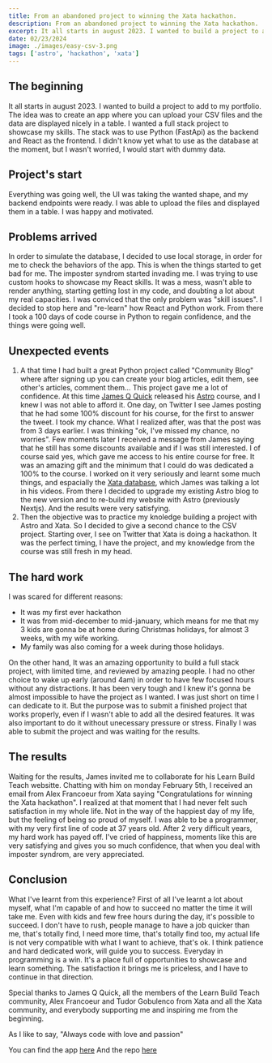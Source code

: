```yaml
---
title: From an abandoned project to winning the Xata hackathon. 
description: From an abandoned project to winning the Xata hackathon.
excerpt: It all starts in august 2023. I wanted to build a project to add to my portfolio.
date: 02/23/2024
image: ./images/easy-csv-3.png
tags: ['astro', 'hackathon', 'xata']
---
```




## The beginning
It all starts in august 2023. I wanted to build a project to add to my portfolio. The idea was to create an app where you can upload your CSV files and the data are displayed nicely in a table. I wanted a full stack project to showcase my skills. The stack was to use Python (FastApi) as the backend and React as the frontend. I didn't know yet what to use as the database at the moment, but I wasn't worried, I would start with dummy data.


## Project's start
Everything was going well, the UI was taking the wanted shape, and my backend endpoints were ready. I was able to upload the files and displayed them in a table. I was happy and motivated. 


## Problems arrived
In order to simulate the database, I decided to use local storage, in order for me to check the behaviors of the app. This is when the things started to get bad for me. The imposter syndrom started invading me. I was trying to use custom hooks to showcase my React skills. It was a mess, wasn't able to render anything, starting getting lost in my code, and doubting a lot about my real capacities. I was conviced that the only problem was "skill issues". I decided to stop here and "re-learn" how React and Python work. From there I took a 100 days of code course in Python to regain confidence, and the things were going well.


## Unexpected events
1. A that time I had built a great Python project called "Community Blog" where after signing up you can create your blog articles, edit them, see other's articles, comment them... This project gave me a lot of confidence. At this time [James Q Quick](https://www.jamesqquick.com/) released his [Astro](https://astro.build/) course, and I knew I was not able to afford it. One day, on Twitter I see James posting that he had some 100% discount for his course, for the first to answer the tweet. I took my chance. What I realized after, was that the post was from 3 days earlier. I was thinking "ok, I've missed my chance, no worries". Few moments later I received a message from James saying that he still has some discounts available and if I was still interested. I of course said yes, which gave me access to his entire course for free. It was an amazing gift and the minimum that I could do was dedicated a 100% to the course. I worked on it very seriously and learnt some much things, and espacially the [Xata database](https://xata.io/), which James was talking a lot in his videos. From there I decided to upgrade my existing Astro blog to the new version and to re-build my website with Astro (previously Nextjs). And the results were very satisfying.
2. Then the objective was to practice my knoledge building a project with Astro and Xata. So I decided to give a second chance to the CSV project. Starting over, I see on Twitter that Xata is doing a hackathon. It was the perfect timing, I have the project, and my knowledge from the course was still fresh in my head. 



## The hard work
I was scared for different reasons:
- It was my first ever hackathon
- It was from mid-december to mid-january, which means for me that my 3 kids are gonna be at home during Christmas holidays, for almost 3 weeks, with my wife working.
- My family was also coming for a week during those holidays.

On the other hand, It was an amazing opportunity to build a full stack project, with limited time, and reviewed by amazing people. I had no other choice to wake up early (around 4am) in order to have few focused hours without any distractions. It has been very tough and I knew it's gonna be almost impossible to have the project as I wanted. I was just short on time I can dedicate to it. But the purpose was to submit a finished project that works properly, even if I wasn't able to add all the desired features. It was also important to do it without unecessary pressure or stress. Finally I was able to submit the project and was waiting for the results.



## The results
Waiting for the results, James invited me to collaborate for his Learn Build Teach websitte. Chatting with him on monday February 5th, I received an email from Alex Francoeur from Xata saying "Congratulations for winning the Xata hackathon". I realized at that moment that I had never felt such satisfaction in my whole life. Not in the way of the happiest day of my life, but the feeling of being so proud of myself. I was able to be a programmer, with my very first line of code at 37 years old. After 2 very difficult years, my hard work has payed off. I've cried of happiness, moments like this are very satisfying and gives you so much confidence, that when you deal with imposter syndrom, are very appreciated.



## Conclusion
What I've learnt from this experience? First of all I've learnt a lot about myself, what I'm capable of and how to succeed no matter the time it will take me. Even with kids and few free hours during the day, it's possible to succeed. I don't have to rush, people manage to have a job quicker than me, that's totally find, I need more time, that's totally find too, my actual life is not very compatible with what I want to achieve, that's ok. I think patience and hard dedicated work, will guide you to success. Everyday in programming is a win. It's a place full of opportunities to showcase and learn something. The satisfaction it brings me is priceless, and I have to continue in that direction.

Special thanks to James Q Quick, all the members of the Learn Build Teach community, Alex Francoeur and Tudor Gobulenco from Xata and all the Xata community, and everybody supporting me and inspiring me from the beginning.  

As I like to say, "Always code with love and passion"

You can find the app [here](https://easy-csv.netlifly.app)
And the repo [here](https://github.com/Canfry/easy-csv)

